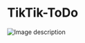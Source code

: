 # TikTik-ToDo

![Image description](https://dev-to-uploads.s3.amazonaws.com/uploads/articles/94eqfrdi6ftvm8xz5ihc.jpg)
